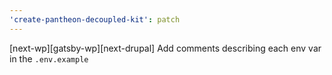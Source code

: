 ```yaml
---
'create-pantheon-decoupled-kit': patch
---
```


[next-wp][gatsby-wp][next-drupal] Add comments describing each env var in the
`.env.example`
